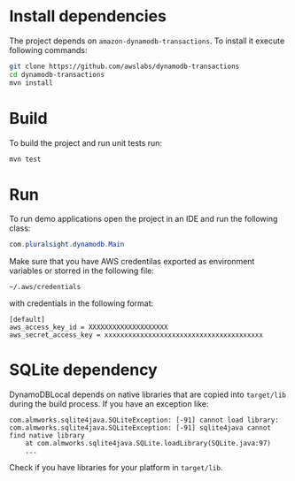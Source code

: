 
# Install dependencies

The project depends on `amazon-dynamodb-transactions`. To install it execute  following commands:

```sh
git clone https://github.com/awslabs/dynamodb-transactions
cd dynamodb-transactions
mvn install
```

# Build 

To build the project and run unit tests run:

```sh
mvn test
```

# Run

To run demo applications open the project in an IDE and run the following class:

```java
com.pluralsight.dynamodb.Main
```

Make sure that you have AWS credentilas exported as environment variables or storred in the following file:

```
~/.aws/credentials
```

with credentials in the following format:

```
[default]
aws_access_key_id = XXXXXXXXXXXXXXXXXXXX
aws_secret_access_key = xxxxxxxxxxxxxxxxxxxxxxxxxxxxxxxxxxxxxxxx
```

# SQLite dependency

DynamoDBLocal depends on native libraries that are copied into `target/lib` during the build process. If you have an exception like:

```
com.almworks.sqlite4java.SQLiteException: [-91] cannot load library: com.almworks.sqlite4java.SQLiteException: [-91] sqlite4java cannot find native library
    at com.almworks.sqlite4java.SQLite.loadLibrary(SQLite.java:97)
    ...
```

Check if you have libraries for your platform in `target/lib`.


